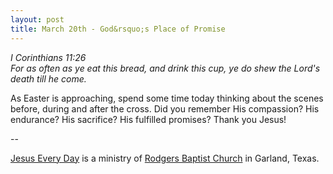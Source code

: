 ```yaml
---
layout: post
title: March 20th - God&rsquo;s Place of Promise
---
```


_I Corinthians 11:26  
For as often as ye eat this bread, and drink this cup, ye do shew
the Lord's death till he come._

As Easter is approaching, spend some time today thinking about the
scenes before, during and after the cross. Did you remember His
compassion? His endurance? His sacrifice? His fulfilled promises?
Thank you Jesus!

 --

<a href=http://jesuseveryday.net>Jesus Every Day</a> is a ministry of <a href=http://rodgersbaptist.net>Rodgers Baptist Church</a> in Garland, Texas.

